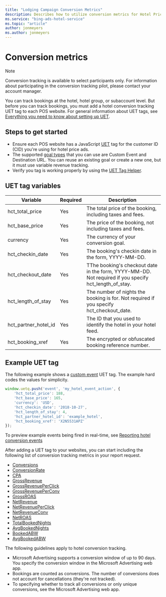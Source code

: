 ```yaml
---
title: "Lodging Campaign Conversion Metrics"
description: Describes how to utilize conversion metrics for Hotel Price Ads.
ms.service: "bing-ads-hotel-service"
ms.topic: "article"
author: jonmeyers
ms.author: jonmeyers
---
```


# <a name="conversionmetrics"></a> Conversion metrics

> [!NOTE]
> Conversion tracking is available to select participants only. For information about participating in the conversion tracking pilot, please contact your account manager.

You can track bookings at the hotel, hotel group, or subaccount level. But before you can track bookings, you must add a hotel conversion tracking UET tag to each POS website. For general information about UET tags, see [Everything you need to know about setting up UET](https://help.ads.microsoft.com/#apex/3/en/56913/2-500).

## Steps to get started

- Ensure each POS website has a JavaScript [UET](https://help.bingads.microsoft.com/#apex/3/en/56682/0) tag for the customer ID (CID) you're using for hotel price ads.
- The supported [goal types](https://help.bingads.microsoft.com/#apex/3/en/56709/2) that you can use are Custom Event and Destination URL. You can reuse an existing goal or create a new one, but it must use variable revenue tracking.
- Verify you tag is working properly by using the [UET Tag Helper](https://chrome.google.com/webstore/detail/uet-tag-helper-by-bing-ad/naijndjklgmffmpembnkfbcjbognokbf?utm_source=chrome-app-launcher-info-dialog).

## UET tag variables

|Variable|Required|Description
|-|-|-
|hct_total_price|Yes|The total price of the booking, including taxes and fees.
|hct_base_price|Yes|The price of the booking, not including taxes and fees.
|currency|Yes|The currency of your conversion goal.
|hct_checkin_date|Yes|The booking's checkin date in the form, YYYY-MM-DD.
|hct_checkout_date|Yes|TThe booking's checkout date in the form, YYYY-MM-DD. Not required if you specify hct_length_of_stay.
|hct_length_of_stay|Yes|The number of nights the booking is for. Not required if you specify hct_checkout_date.
|hct_partner_hotel_id|Yes|The ID that you used to identify the hotel in your hotel feed.
|hct_booking_xref|Yes|The encrypted or obfuscated booking reference number.

## Example UET tag

The following example shows a [custom event](https://help.bingads.microsoft.com/#apex/3/en/56684/2) UET tag. The example hard codes the values for simplicity.

```javascript
window.uetq.push('event', 'my_hotel_event_action', {​
    'hct_total_price': 188,​
    'hct_base_price': 165,​
    'currency': 'USD',​
    'hct_checkin_date': '2018-10-27',​
    'hct_length_of_stay': 4,​
    'hct_partner_hotel_id': 'example_hotel',​
    'hct_booking_xref': 'X2N5531APZ'​
});​
```

To preview example events being fired in real-time, see [Reporting hotel conversion events](https://bingadsuet.azurewebsites.net/HotelConversions.html)

After adding a UET tag to your websites, you can start including the following list of conversion tracking metrics in your report request.

- [Conversions](./reporting.md#conversions)
- [ConversionRate](./reporting.md#conversionrate)
- [CPA](./reporting.md#cpa)
- [GrossRevenue](./reporting.md#grossrevenue)
- [GrossRevenuePerClick](./reporting.md#grossrevenueperclick)
- [GrossRevenuePerConv](./reporting.md#grossrevenueperconv)
- [GrossROAS](./reporting.md#grossroas)
- [NetRevenue](./reporting.md#netrevenue)
- [NetRevenuePerClick](./reporting.md#netrevenueperclick)
- [NetRevenueConv](./reporting.md#netrevenueconv)
- [NetROAS](./reporting.md#netroas)
- [TotalBookedNights](./reporting.md#totalbookednights)
- [AvgBookedNights](./reporting.md#avgbookednights)
- [BookedABW](./reporting.md#bookedabw)
- [AvgBookedABW](./reporting.md#avgbookedabw)

The following guidelines apply to hotel conversion tracking.

- Microsoft Advertising supports a conversion window of up to 90 days. You specify the conversion window in the Microsoft Advertising web app.
- Bookings are counted as conversions. The number of conversions does not account for cancellations (they're not tracked).
- To specifying whether to track all conversions or only unique conversions, see the Microsoft Advertising web app.
